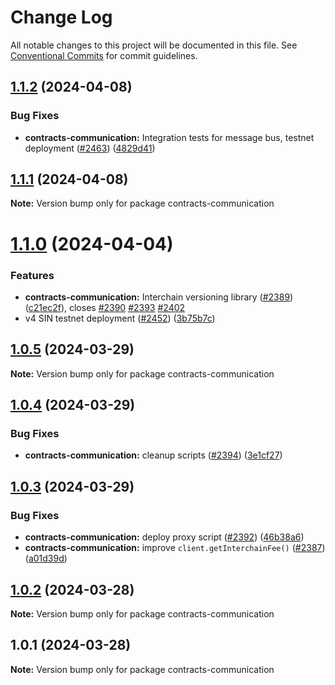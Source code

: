 # Change Log

All notable changes to this project will be documented in this file.
See [Conventional Commits](https://conventionalcommits.org) for commit guidelines.

## [1.1.2](https://github.com/synapsecns/sanguine/compare/contracts-communication@1.1.1...contracts-communication@1.1.2) (2024-04-08)


### Bug Fixes

* **contracts-communication:** Integration tests for message bus, testnet deployment ([#2463](https://github.com/synapsecns/sanguine/issues/2463)) ([4829d41](https://github.com/synapsecns/sanguine/commit/4829d413951b11041dc0228daccb0d3ac633d08e))





## [1.1.1](https://github.com/synapsecns/sanguine/compare/contracts-communication@1.1.0...contracts-communication@1.1.1) (2024-04-08)

**Note:** Version bump only for package contracts-communication





# [1.1.0](https://github.com/synapsecns/sanguine/compare/contracts-communication@1.0.5...contracts-communication@1.1.0) (2024-04-04)


### Features

* **contracts-communication:** Interchain versioning library ([#2389](https://github.com/synapsecns/sanguine/issues/2389)) ([c21ec2f](https://github.com/synapsecns/sanguine/commit/c21ec2f958feca81f4290f6e5f3c1a04ade2c4e2)), closes [#2390](https://github.com/synapsecns/sanguine/issues/2390) [#2393](https://github.com/synapsecns/sanguine/issues/2393) [#2402](https://github.com/synapsecns/sanguine/issues/2402)
* v4 SIN testnet deployment ([#2452](https://github.com/synapsecns/sanguine/issues/2452)) ([3b75b7c](https://github.com/synapsecns/sanguine/commit/3b75b7cde0db713b95ca38ab2c8d7ca091dae867))





## [1.0.5](https://github.com/synapsecns/sanguine/compare/contracts-communication@1.0.4...contracts-communication@1.0.5) (2024-03-29)

**Note:** Version bump only for package contracts-communication





## [1.0.4](https://github.com/synapsecns/sanguine/compare/contracts-communication@1.0.3...contracts-communication@1.0.4) (2024-03-29)


### Bug Fixes

* **contracts-communication:** cleanup scripts ([#2394](https://github.com/synapsecns/sanguine/issues/2394)) ([3e1cf27](https://github.com/synapsecns/sanguine/commit/3e1cf27824e4dc9c1ec91a6e560da393a1ccbdbd))





## [1.0.3](https://github.com/synapsecns/sanguine/compare/contracts-communication@1.0.2...contracts-communication@1.0.3) (2024-03-29)


### Bug Fixes

* **contracts-communication:** deploy proxy script ([#2392](https://github.com/synapsecns/sanguine/issues/2392)) ([46b38a6](https://github.com/synapsecns/sanguine/commit/46b38a624a4e753ccc1d8d5a217d4139c2d5ca5f))
* **contracts-communication:** improve `client.getInterchainFee()` ([#2387](https://github.com/synapsecns/sanguine/issues/2387)) ([a01d39d](https://github.com/synapsecns/sanguine/commit/a01d39d8311857376d64c9eb866546fa5701ec29))





## [1.0.2](https://github.com/synapsecns/sanguine/compare/contracts-communication@1.0.1...contracts-communication@1.0.2) (2024-03-28)

**Note:** Version bump only for package contracts-communication





## 1.0.1 (2024-03-28)

**Note:** Version bump only for package contracts-communication
